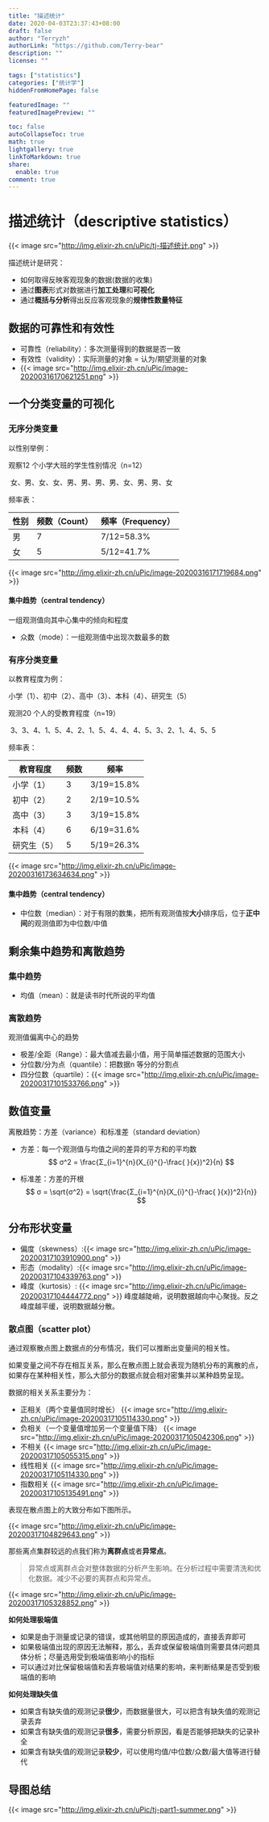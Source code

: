 ```yaml
---
title: "描述统计"
date: 2020-04-03T23:37:43+08:00
draft: false
author: "Terryzh"
authorLink: "https://github.com/Terry-bear"
description: ""
license: ""

tags: ["statistics"]
categories: ["统计学"]
hiddenFromHomePage: false

featuredImage: ""
featuredImagePreview: ""

toc: false
autoCollapseToc: true
math: true
lightgallery: true
linkToMarkdown: true
share:
  enable: true
comment: true
---
```

# 描述统计（descriptive statistics）

{{< image src="http://img.elixir-zh.cn/uPic/tj-描述统计.png" >}}

描述统计是研究：

- 如何取得反映客观现象的数据(数据的收集)
- 通过**图表**形式对数据进行**加工处理**和**可视化**
- 通过**概括与分析**得出反应客观现象的**规律性数量特征**

## 数据的可靠性和有效性

- 可靠性（reliability）：多次测量得到的数据是否一致
- 有效性（validity）：实际测量的对象 = 认为/期望测量的对象
- {{< image src="http://img.elixir-zh.cn/uPic/image-20200316170621251.png" >}}

## 一个分类变量的可视化

### 无序分类变量

以性别举例：

观察12 个小学大班的学生性别情况（n=12）

​	女、男、女、女、男、男、男、男、女、男、男、女

频率表：

| 性别 | 频数（Count） | 频率（Frequency） |
| ---- | ------------- | ----------------- |
| 男   | 7             | 7/12=58.3%        |
| 女   | 5             | 5/12=41.7%        |

{{< image src="http://img.elixir-zh.cn/uPic/image-20200316171719684.png" >}}

#### 集中趋势（central tendency）

一组观测值向其中心集中的倾向和程度

- 众数（mode）：一组观测值中出现次数最多的数

### 有序分类变量

以教育程度为例：

小学（1）、初中（2）、高中（3）、本科（4）、研究生（5）

观测20 个人的受教育程度（n=19）

​	3、3、4、1、5、4、2、1、5、4、4、4、5、3、2、1、4、5、5

频率表：

| 教育程度    | 频数 | 频率       |
| ----------- | ---- | ---------- |
| 小学（1）   | 3    | 3/19=15.8% |
| 初中（2）   | 2    | 2/19=10.5% |
| 高中（3）   | 3    | 3/19=15.8% |
| 本科（4）   | 6    | 6/19=31.6% |
| 研究生（5） | 5    | 5/19=26.3% |

{{< image src="http://img.elixir-zh.cn/uPic/image-20200316173634634.png" >}}

#### 集中趋势（central tendency）

- 中位数（median）：对于有限的数集，把所有观测值按**大小**排序后，位于**正中间**的观测值即为中位数/中值

## 剩余集中趋势和离散趋势

### 集中趋势

- 均值（mean）：就是读书时代所说的平均值

### 离散趋势

观测值偏离中心的趋势

- 极差/全距（Range）：最大值减去最小值，用于简单描述数据的范围大小
- 分位数/分为点（quantile）：把数据n 等分的分割点
- 四分位数（quartile）：{{< image src="http://img.elixir-zh.cn/uPic/image-20200317101533766.png" >}}

## 数值变量

离散趋势：方差（variance）和标准差（standard deviation）

- 方差：每一个观测值与均值之间的差异的平方和的平均数
  $$
  σ^2 = \frac{Σ_{i=1}^{n}(X_{i}^{}-\frac{ }{x})^2}{n}
  $$
  

- 标准差：方差的开根
  $$
  σ = \sqrt{σ^2} = \sqrt{\frac{Σ_{i=1}^{n}(X_{i}^{}-\frac{ }{x})^2}{n}}
  $$
  

## 分布形状变量

- 偏度（skewness）:{{< image src="http://img.elixir-zh.cn/uPic/image-20200317103910900.png" >}}
- 形态（modality）:{{< image src="http://img.elixir-zh.cn/uPic/image-20200317104339763.png" >}}
- 峰度（kurtosis）:
  {{< image src="http://img.elixir-zh.cn/uPic/image-20200317104444772.png" >}}
  峰度越陡峭，说明数据越向中心聚拢。反之峰度越平缓，说明数据越分散。

### 散点图（scatter plot）

通过观察散点图上数据点的分布情况，我们可以推断出变量间的相关性。

如果变量之间不存在相互关系，那么在散点图上就会表现为随机分布的离散的点，如果存在某种相关性，那么大部分的数据点就会相对密集并以某种趋势呈现。

数据的相关关系主要分为：

- 正相关（两个变量值同时增长）
  {{< image src="http://img.elixir-zh.cn/uPic/image-20200317105114330.png" >}}
- 负相关（一个变量值增加另一个变量值下降）
  {{< image src="http://img.elixir-zh.cn/uPic/image-20200317105042306.png" >}}
- 不相关
  {{< image src="http://img.elixir-zh.cn/uPic/image-20200317105055315.png" >}}
- 线性相关
  {{< image src="http://img.elixir-zh.cn/uPic/image-20200317105114330.png" >}}
- 指数相关
  {{< image src="http://img.elixir-zh.cn/uPic/image-20200317105135491.png" >}}

表现在散点图上的大致分布如下图所示。

{{< image src="http://img.elixir-zh.cn/uPic/image-20200317104829643.png" >}}

那些离点集群较远的点我们称为**离群点**或者**异常点**。

> 异常点或离群点会对整体数据的分析产生影响。在分析过程中需要清洗和优化数据。减少不必要的离群点和异常点。

{{< image src="http://img.elixir-zh.cn/uPic/image-20200317105328852.png" >}}

**如何处理极端值**

- 如果是由于测量或记录的错误，或其他明显的原因造成的，直接丢弃即可
- 如果极端值出现的原因无法解释，那么，丢弃或保留极端值则需要具体问题具体分析；尽量选用受到极端值影响小的指标
- 可以通过对比保留极端值和丢弃极端值对结果的影响，来判断结果是否受到极端值的影响

**如何处理缺失值**

- 如果含有缺失值的观测记录**很少**，而数据量很大，可以把含有缺失值的观测记录丢弃
- 如果含有缺失值的观测记录**很多**，需要分析原因，看是否能够把缺失的记录补全
- 如果含有缺失值的观测记录**较少**，可以使用均值/中位数/众数/最大值等进行替代

## 导图总结

{{< image src="http://img.elixir-zh.cn/uPic/tj-part1-summer.png" >}}
